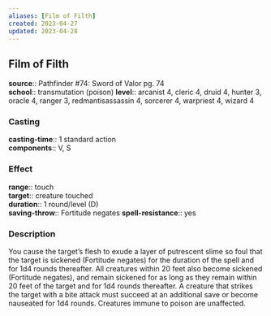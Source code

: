 ```yaml
---
aliases: [Film of Filth]
created: 2023-04-27
updated: 2023-04-28
---
```


## Film of Filth

**source**:: Pathfinder \#74: Sword of Valor pg. 74  
**school**:: transmutation (poison)
**level**:: arcanist 4, cleric 4, druid 4, hunter 3, oracle 4, ranger 3, redmantisassassin 4, sorcerer 4, warpriest 4, wizard 4

### Casting

**casting-time**:: 1 standard action  
**components**:: V, S

### Effect

**range**:: touch  
**target**:: creature touched  
**duration**:: 1 round/level (D)  
**saving-throw**:: Fortitude negates
**spell-resistance**:: yes

### Description

You cause the target’s flesh to exude a layer of putrescent slime so foul that the target is sickened (Fortitude negates) for the duration of the spell and for 1d4 rounds thereafter. All creatures within 20 feet also become sickened (Fortitude negates), and remain sickened for as long as they remain within 20 feet of the target and for 1d4 rounds thereafter. A creature that strikes the target with a bite attack must succeed at an additional save or become nauseated for 1d4 rounds. Creatures immune to poison are unaffected.
